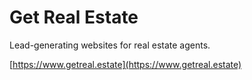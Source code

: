 # Get Real Estate

Lead-generating websites for real estate agents.

[https://www.getreal.estate](https://www.getreal.estate)
